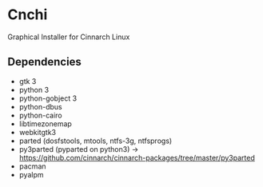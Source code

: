 # Cnchi

Graphical Installer for Cinnarch Linux

## Dependencies

 * gtk 3
 * python 3
 * python-gobject 3
 * python-dbus
 * python-cairo
 * libtimezonemap
 * webkitgtk3
 * parted (dosfstools, mtools, ntfs-3g, ntfsprogs)
 * py3parted (pyparted on python3) -> https://github.com/cinnarch/cinnarch-packages/tree/master/py3parted
 * pacman
 * pyalpm
